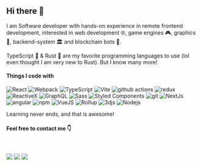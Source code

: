 ## Hi there 👋

I am Software developer with hands-on experience in remote frontend development, interested in web development 🌐, game engines 🎮, graphics 🎨, backend-system 🏛️ and blockchain bots 🤖.

TypeScript 📘 & Rust 🦀 are my favorite programming languages to use (lol even thought I am very new to Rust). But I know many more! 

<h4>Things I code with</h4>
<p>
  <img alt="React" src="https://img.shields.io/badge/-React-45b8d8?style=flat-square&logo=react&logoColor=white" />
  <img alt="Webpack" src="https://img.shields.io/badge/-Webpack-8DD6F9?style=flat-square&logo=webpack&logoColor=white" /> 
  <img alt="TypeScript" src="https://img.shields.io/badge/-TypeScript-007ACC?style=flat-square&logo=typescript&logoColor=white" />
  <img alt="Vite" src="https://img.shields.io/badge/-Vite-D4FD6F9?style=flat-square&logo=vite&logoColor=white" />
  <img alt="github actions" src="https://img.shields.io/badge/-Github_Actions-2088FF?style=flat-square&logo=github-actions&logoColor=white" />
  <img alt="redux" src="https://img.shields.io/badge/-Redux-764ABC?style=flat-square&logo=redux&logoColor=white" />
  <img alt="ReactiveX" src="https://img.shields.io/badge/-RxJs-B7178C?style=flat-square&logo=reactivex&logoColor=white" />
  <img alt="GraphQL" src="https://img.shields.io/badge/-GraphQL-E10098?style=flat-square&logo=graphql&logoColor=white" />
  <img alt="Sass" src="https://img.shields.io/badge/-Sass-CC6699?style=flat-square&logo=sass&logoColor=white" />
  <img alt="Styled Components" src="https://img.shields.io/badge/-Styled_Components-db7092?style=flat-square&logo=styled-components&logoColor=white" />
  <img alt="git" src="https://img.shields.io/badge/-Git-F05032?style=flat-square&logo=git&logoColor=white" />
  <img alt="NextJs" src="https://img.shields.io/badge/-NextJs-ea2845?style=flat-square&logo=nextjs&logoColor=white" />
  <img alt="angular" src="https://img.shields.io/badge/-Angular-DD0031?style=flat-square&logo=angular&logoColor=white" />
  <img alt="npm" src="https://img.shields.io/badge/-NPM-CB3837?style=flat-square&logo=npm&logoColor=white" />
  <img alt="VueJS" src="https://img.shields.io/badge/-Vue.js-E34F26?style=flat-square&logo=vuedotjs&logoColor=white" />
  <img alt="Rollup" src="https://img.shields.io/badge/-Rollup-BC483D?style=flat-square&logo=rollup.js&logoColor=white" />
  <img alt="3djs" src="https://img.shields.io/badge/-Three.js-AE4F26?style=flat-square&logo=threedotjs&logoColor=white" />
  <img alt="Nodejs" src="https://img.shields.io/badge/-Nodejs-43853d?style=flat-square&logo=Node.js&logoColor=white" />
</p>

Learning never ends, and that is awesome!

<h4>Feel free to contact me 👇</h4> 
<br><br>
<a href="https://t.me/maad_caaat" target="_blank"><img src="https://img.shields.io/badge/Telegram-%40madcat-28a8ea"></a>
<a href="https://www.linkedin.com/in/mad-cat-100b2b9a/" target="_blank"><img src="https://img.shields.io/badge/LinkedIn-madcat-informational"></a>
<a href="mailto:seb.madcat@gmail.com"><img src="https://img.shields.io/badge/Email-seb.madcat%40gmail.com-orange"></a>
